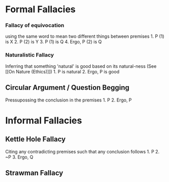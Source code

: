 # Formal Fallacies
### Fallacy of equivocation
using the same word to mean two different things between premises
	1. P (1) is X
	2. P (2) is Y
	3. P (1) is Q
	4. Ergo, P (2) is Q

### Naturalistic Fallacy
Inferring that something 'natural' is good based on its natural-ness (See [[On Nature (Ethics)]])
	1.  P is natural
	2. Ergo, P is good

## Circular Argument / Question Begging
Pressupossing the conclusion in the premises
	1. P 
	2. Ergo, P

# Informal Fallacies

## Kettle Hole Fallacy
Citing any contradicting premises such that any conclusion follows
	1. P
	2. ~P
	3. Ergo, Q

## Strawman Fallacy
